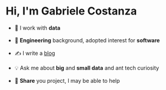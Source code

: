 # Hi, I'm Gabriele Costanza

<ul>
  <li style="margin-bottom: 16px;"> 🧠 I work with <strong>data</strong></li>
  <li style="margin-bottom: 16px;"> 🔬 <strong>Engineering</strong> background, adopted interest for <strong>software</strong></li>
  <li style="margin-bottom: 16px;"> ✍️ I write a <a href="https://gabrielecodes.github.com/interfaces_blog">blog</a></li>
  <li style="margin-bottom: 16px;"> 💡 Ask me about <strong>big</strong> and <strong>small data</strong> and ant tech curiosity</li>
  <li style="margin-bottom: 16px;"> 🤝 <strong>Share</strong> you project, I may be able to help</li>
</ul>
